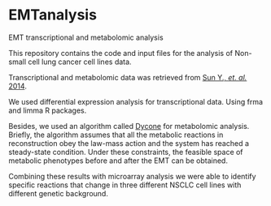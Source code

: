 # EMTanalysis
EMT transcriptional and metabolomic analysis

This repository contains the code and input files for the analysis of Non-small cell lung cancer cell lines data. 

Transcriptional and metabolomic data was retrieved from  [Sun Y., *et. al.* 2014](https://doi.org/10.1186/2049-3002-2-20).

We used differential expression analysis for transcriptional data. Using frma and limma R packages.

Besides, we used an algorithm called [Dycone](https://github.com/cdiener/dycone) for metabolomic analysis. 
Briefly, the algorithm assumes that all the metabolic reactions in reconstruction obey the law-mass action and the system has reached a steady-state condition.
Under these constraints, the feasible space of metabolic phenotypes before and after the EMT can be obtained.

Combining these results with microarray analysis we were able to identify specific reactions that change in three different NSCLC cell lines with different genetic background.

